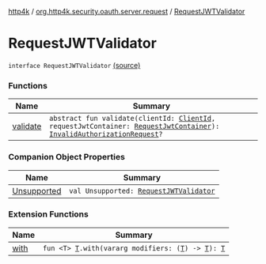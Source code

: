 [http4k](../../index.md) / [org.http4k.security.oauth.server.request](../index.md) / [RequestJWTValidator](./index.md)

# RequestJWTValidator

`interface RequestJWTValidator` [(source)](https://github.com/http4k/http4k/blob/master/http4k-security-oauth/src/main/kotlin/org/http4k/security/oauth/server/request/RequestJWTValidator.kt#L8)

### Functions

| Name | Summary |
|---|---|
| [validate](validate.md) | `abstract fun validate(clientId: `[`ClientId`](../../org.http4k.security.oauth.server/-client-id/index.md)`, requestJwtContainer: `[`RequestJwtContainer`](../../org.http4k.security.openid/-request-jwt-container/index.md)`): `[`InvalidAuthorizationRequest`](../../org.http4k.security.oauth.server/-invalid-authorization-request/index.md)`?` |

### Companion Object Properties

| Name | Summary |
|---|---|
| [Unsupported](-unsupported.md) | `val Unsupported: `[`RequestJWTValidator`](./index.md) |

### Extension Functions

| Name | Summary |
|---|---|
| [with](../../org.http4k.core/with.md) | `fun <T> `[`T`](../../org.http4k.core/with.md#T)`.with(vararg modifiers: (`[`T`](../../org.http4k.core/with.md#T)`) -> `[`T`](../../org.http4k.core/with.md#T)`): `[`T`](../../org.http4k.core/with.md#T) |

